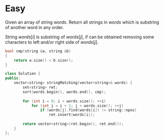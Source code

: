 # Easy

Given an array of string $words$. Return all strings in $words$ which is substring of another word in any order.

String $words[i]$ is substring of $words[j]$, if can be obtained removing some characters to left and/or right side of $words[j]$.

```cpp
bool cmp(string &a, string &b)
{
    return a.size() < b.size();
}

class Solution {
public:
    vector<string> stringMatching(vector<string>& words) {
        set<string> ret;
        sort(words.begin(), words.end(), cmp);
        
        for (int i = 0; i < words.size(); ++i)
            for (int j = i + 1; j < words.size(); ++j)
                if (words[j].find(words[i]) != string::npos)
                    ret.insert(words[i]);
        
        return vector<string>(ret.begin(), ret.end());
    }
};
```
